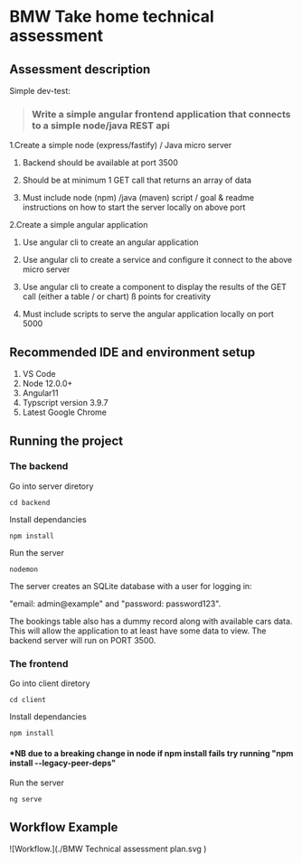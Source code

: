 
# BMW Take home technical assessment
## Assessment description
Simple dev-test:

>### Write a simple angular frontend application that connects to a simple node/java REST api

1.Create a simple node (express/fastify) / Java micro server

1. Backend should be available at port 3500

2. Should be at minimum 1 GET call that returns an array of data

3. Must include node (npm) /java (maven) script / goal & readme instructions on how to start the server locally on above port

2.Create a simple angular application

1. Use angular cli to create an angular application

2. Use angular cli to create a service and configure it connect to the above micro server

3. Use angular cli to create a component to display the results of the GET call (either a table / or chart) ß points for creativity

4. Must include scripts to serve the angular application locally on port 5000

## Recommended IDE and environment setup
1.	VS Code
2.	Node 12.0.0+
3.	Angular11
4.	Typscript version 3.9.7
5.	Latest Google Chrome

## Running the project
### The backend
Go into server diretory
```
cd backend
```
Install dependancies
```
npm install
```
Run the server
```
nodemon
```

The server creates an SQLite database with a user for logging in: 

"email: admin@example" and "password: password123". 

The bookings table also has a dummy record along with available cars data. This will allow the application to at least have some data to view. The backend server will run on PORT 3500.

### The frontend
Go into client diretory
```
cd client
```
Install dependancies
```
npm install
```
#### *NB due to a breaking change in node if npm install fails try running "npm install --legacy-peer-deps" 

Run the server
```
ng serve
```
## Workflow Example

![Workflow.](./BMW Technical assessment plan.svg )